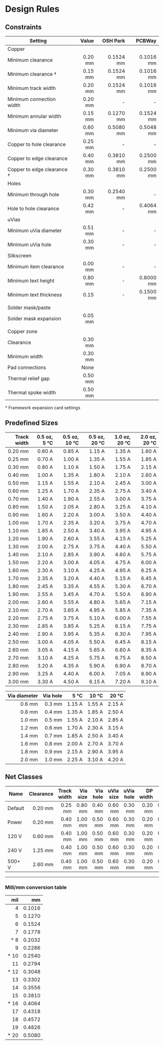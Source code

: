 # Design Rules

## Constraints

| Setting                       | Value   | OSH Park  | PCBWay    |
|-------------------------------|--------:|----------:|----------:|
| Copper                        |         |           |           |
|   Minimum clearance           | 0.20 mm | 0.1524 mm | 0.1016 mm |
|   Minimum clearance         † | 0.15 mm | 0.1524 mm | 0.1016 mm |
|   Minimum track width         | 0.20 mm | 0.1524 mm | 0.1016 mm |
|   Minimum connection width    | 0.20 mm |      -    |      -    |
|   Minimum annular width       | 0.15 mm | 0.1270 mm | 0.1524 mm |
|   Minimum via diameter        | 0.60 mm | 0.5080 mm | 0.5048 mm |
|   Copper to hole clearance    | 0.25 mm |      -    |      -    |
|   Copper to edge clearance    | 0.40 mm | 0.3810 mm | 0.2500 mm |
|   Copper to edge clearance  † | 0.30 mm | 0.3810 mm | 0.2500 mm |
| Holes                         |         |           |           |
|   Minimum through hole        | 0.30 mm | 0.2540 mm |      -    |
|   Hole to hole clearance      | 0.42 mm |      -    | 0.4064 mm |
| uVias                         |         |           |           |
|   Minimum uVia diameter       | 0.51 mm |      -    |      -    |
|   Minimum uVia hole           | 0.30 mm |      -    |      -    |
| Silkscreen                    |         |           |           |
|   Minimum item clearance      | 0.00 mm |      -    |      -    |
|   Minimum text height         | 0.80 mm |      -    | 0.8000 mm |
|   Minimum text thickness      | 0.15    |      -    | 0.1500 mm |
|                               |         |           |           |
| Solder mask/paste             |         |           |           |
|   Solder mask expansion       | 0.05 mm |           |           |
|                               |         |           |           |
| Copper zone                   |         |           |           |
|   Clearance                   | 0.30 mm |           |           |
|   Minimum width               | 0.30 mm |           |           |
|   Pad connections             | None    |           |           |
|   Thermal relief gap          | 0.50 mm |           |           |
|   Thermal spoke width         | 0.50 mm |           |           |

† Framework expansion card settings


## Predefined Sizes

| Track width | 0.5 oz, 5 °C | 0.5 oz, 10 °C | 0.5 oz, 20 °C | 1.0 oz, 20 °C | 2.0 oz, 20 °C |
|------------:|-------------:|--------------:|--------------:|--------------:|--------------:|
|     0.20 mm |       0.60 A |        0.85 A |        1.15 A |        1.35 A |        1.60 A |
|     0.25 mm |       0.70 A |        1.00 A |        1.35 A |        1.55 A |        1.85 A |
|     0.30 mm |       0.80 A |        1.10 A |        1.50 A |        1.75 A |        2.15 A |
|     0.40 mm |       1.00 A |        1.35 A |        1.80 A |        2.10 A |        2.60 A |
|     0.50 mm |       1.15 A |        1.55 A |        2.10 A |        2.45 A |        3.00 A |
|     0.60 mm |       1.25 A |        1.70 A |        2.35 A |        2.75 A |        3.40 A |
|     0.70 mm |       1.40 A |        1.90 A |        2.55 A |        3.00 A |        3.75 A |
|     0.80 mm |       1.50 A |        2.05 A |        2.80 A |        3.25 A |        4.10 A |
|     0.90 mm |       1.60 A |        2.20 A |        3.00 A |        3.50 A |        4.40 A |
|     1.00 mm |       1.70 A |        2.35 A |        3.20 A |        3.75 A |        4.70 A |
|     1.10 mm |       1.85 A |        2.50 A |        3.40 A |        3.95 A |        4.95 A |
|     1.20 mm |       1.90 A |        2.60 A |        3.55 A |        4.15 A |        5.25 A |
|     1.30 mm |       2.00 A |        2.75 A |        3.75 A |        4.40 A |        5.50 A |
|     1.40 mm |       2.10 A |        2.85 A |        3.90 A |        4.60 A |        5.75 A |
|     1.50 mm |       2.20 A |        3.00 A |        4.05 A |        4.75 A |        6.00 A |
|     1.60 mm |       2.30 A |        3.10 A |        4.25 A |        4.95 A |        6.25 A |
|     1.70 mm |       2.35 A |        3.20 A |        4.40 A |        5.15 A |        6.45 A |
|     1.80 mm |       2.45 A |        3.35 A |        4.55 A |        5.30 A |        6.70 A |
|     1.90 mm |       2.55 A |        3.45 A |        4.70 A |        5.50 A |        6.90 A |
|     2.00 mm |       2.60 A |        3.55 A |        4.80 A |        5.65 A |        7.15 A |
|     2.10 mm |       2.70 A |        3.65 A |        4.95 A |        5.85 A |        7.35 A |
|     2.20 mm |       2.75 A |        3.75 A |        5.10 A |        6.00 A |        7.55 A |
|     2.30 mm |       2.85 A |        3.85 A |        5.25 A |        6.15 A |        7.75 A |
|     2.40 mm |       2.90 A |        3.95 A |        5.35 A |        6.30 A |        7.95 A |
|     2.50 mm |       3.00 A |        4.05 A |        5.50 A |        6.45 A |        8.15 A |
|     2.60 mm |       3.05 A |        4.15 A |        5.65 A |        6.60 A |        8.35 A |
|     2.70 mm |       3.10 A |        4.25 A |        5.75 A |        6.75 A |        8.50 A |
|     2.80 mm |       3.20 A |        4.35 A |        5.90 A |        6.90 A |        8.70 A |
|     2.90 mm |       3.25 A |        4.40 A |        6.00 A |        7.05 A |        8.90 A |
|     3.00 mm |       3.30 A |        4.50 A |        6.15 A |        7.20 A |        9.10 A |

| Via diameter | Via hole |   5 °C |  10 °C |  20 °C |
|-------------:|---------:|-------:|-------:|-------:|
|       0.6 mm |   0.3 mm | 1.15 A | 1.55 A | 2.15 A |
|       0.8 mm |   0.4 mm | 1.35 A | 1.85 A | 2.50 A |
|       1.0 mm |   0.5 mm | 1.55 A | 2.10 A | 2.85 A |
|       1.2 mm |   0.6 mm | 1.70 A | 2.30 A | 3.15 A |
|       1.4 mm |   0.7 mm | 1.85 A | 2.50 A | 3.40 A |
|       1.6 mm |   0.8 mm | 2.00 A | 2.70 A | 3.70 A |
|       1.8 mm |   0.9 mm | 2.15 A | 2.90 A | 3.95 A |
|       2.0 mm |   1.0 mm | 2.25 A | 3.10 A | 4.20 A |


## Net Classes

| Name     | Clearance | Track width | Via size | Via hole | uVia size | uVia hole | DP width |  DP gap |
|----------|----------:|------------:|---------:|---------:|----------:|----------:|---------:|--------:|
| Default  |   0.20 mm |     0.25 mm |  0.80 mm |  0.40 mm |   0.60 mm |   0.30 mm |  0.20 mm | 0.25 mm |
| Power    |   0.20 mm |     0.40 mm |  1.00 mm |  0.50 mm |   0.60 mm |   0.30 mm |  0.20 mm | 0.25 mm |
| 120 V    |   0.60 mm |     0.40 mm |  1.00 mm |  0.50 mm |   0.60 mm |   0.30 mm |  0.20 mm | 0.25 mm |
| 240 V    |   1.25 mm |     0.40 mm |  1.00 mm |  0.50 mm |   0.60 mm |   0.30 mm |  0.20 mm | 0.25 mm |
| 500+ V   |   2.60 mm |     0.40 mm |  1.00 mm |  0.50 mm |   0.60 mm |   0.30 mm |  0.20 mm | 0.25 mm |


---


### Mill/mm conversion table

|  mil |     mm |
|-----:|-------:|
|    4 | 0.1016 |
|    5 | 0.1270 |
|    6 | 0.1524 |
|    7 | 0.1778 |
| *  8 | 0.2032 |
|    9 | 0.2286 |
| * 10 | 0.2540 |
|   11 | 0.2794 |
| * 12 | 0.3048 |
|   13 | 0.3302 |
|   14 | 0.3556 |
|   15 | 0.3810 |
| * 16 | 0.4064 |
|   17 | 0.4318 |
|   18 | 0.4572 |
|   19 | 0.4826 |
| * 20 | 0.5080 |
